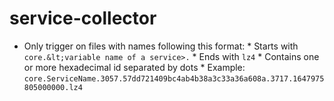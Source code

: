 # service-collector
 * Only trigger on files with names following this format:     * Starts with `core.&lt;variable name of a service>.`     * Ends with `lz4`     * Contains one or more hexadecimal id separated by dots     * Example: `core.ServiceName.3057.57dd721409bc4ab4b38a3c33a36a608a.3717.1647975805000000.lz4`

